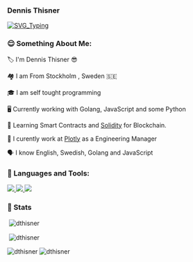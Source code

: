 ### Dennis Thisner

[![SVG_Typing](https://readme-typing-svg.herokuapp.com/?lines=Hello%2C+I+am+Dennis+as+dthisner;Golang+and+Cypress+Developer;Love+helping+people+succeed;Working+at+Plotly)](https://github.com/dthisner)

<h3 align="left">😌 Something About Me:</h3>
 
🏷️ I'm Dennis Thisner 😎

🏘️ I am From Stockholm , Sweden 🇸🇪

🎓 I am self tought programming 

🖥️ Currently working with Golang, JavaScript and some Python

🎩 Learning Smart Contracts and [Solidity](https://soliditylang.org/) for Blockchain. 

🔭 I curently work at [Plotly](plotly.com) as a Engineering Manager

🗣️ I know English, Swedish, Golang and JavaScript

<h3 align="left">🔨 Languages and Tools:</h3>
<p align="left">
    <a href="https://www.go.dev" target="_blank">
        <img
            src="https://img.shields.io/badge/Golang-black?&style=for-the-badge&logo=go"
        />
    </a>
    <a href="https://www.javascript.com/" target="_blank">
        <img
            src="https://img.shields.io/badge/JavaScript-black?&style=for-the-badge&logo=javascript"
        />
    </a>
    <a href="https://www.cypress.io/" target="_blank">
        <img
            src="https://img.shields.io/badge/Cypress-black?&style=for-the-badge&logo=cypress"
        />
    </a>
</p>

<h3 align="left"> 📝 Stats </h3>
<p>&nbsp;<img align="center" src="http://github-profile-summary-cards.vercel.app/api/cards/stats?username=dthisner&theme=solarized_dark" alt="dthisner" /></p>

<p>&nbsp;<img align="center" src="http://github-profile-summary-cards.vercel.app/api/cards/profile-details?username=dthisner&theme=solarized_dark" alt="dthisner" /></p>

<img align="center" src="http://github-profile-summary-cards.vercel.app/api/cards/repos-per-language?username=dthisner&theme=solarized_dark" alt="dthisner" />  <img align="center" src="http://github-profile-summary-cards.vercel.app/api/cards/most-commit-language?username=dthisner&theme=solarized_dark" alt="dthisner" /> 
